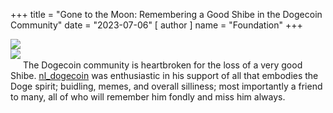 +++
title = "Gone to the Moon: Remembering a Good Shibe in the Dogecoin Community"
date = "2023-07-06"
[ author ]
  name = "Foundation"
+++

<div class="row">
<div class="col-4">
<img src="/nl_dogecoin.jpg"/>
</div>
<div class="col-8">
<a href="https://chain.so/tx/DOGE/7b5cacb50af45aab4954d612c07e390de83669b1b573ae99ce848baa0635c39c" target="_blank"><img src="/nl_dogecoin-op_return.png" style="padding-bottom:15px"/></a>
The Dogecoin community is heartbroken for the loss of a very good Shibe. <a href="https://twitter.com/nl_dogecoin" target="_blank">nl_dogecoin</a> was enthusiastic in his support of all that embodies the Doge spirit; buidling, memes, and overall silliness; most importantly a friend to many, all of who will remember him fondly and miss him always.
</div>
</div>



